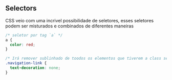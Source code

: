 ## Selectors

CSS veio com uma incrivel possibilidade de seletores, esses seletores <br>
podem ser misturados e combinados de diferentes maneiras

```css
/* seletor por tag `a` */
a {
  color: red;
}

/* Irá remover sublinhado de toodos os elementos que tiverem a class seletora `navigation-link` */
.navigation-link {
  text-decoration: none;
}
```

